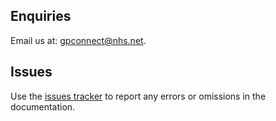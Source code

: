 ## Enquiries

Email us at: [gpconnect@nhs.net](mailto:gpconnect@nhs.net).

## Issues

Use the [issues tracker](https://simplifier.net/GPConnect2/~issues) to report any errors or omissions in the documentation.